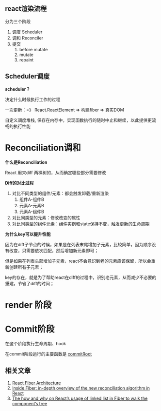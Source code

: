 ## react渲染流程

分为三个阶段
1. 调度 Scheduler
2. 调和 Reconciler
3. 提交
   1. before mutate
   2. mutate
   3. repaint



## Scheduler调度


**scheduler？**

决定什么时候执行工作的过程


一次更新：=》 React.ReactElement => 构建fiber => 真实DOM

自定义调度堆栈, 保存在内存中，实现函数执行的随时中止和继续，以此提供更流畅的执行性能








# Reconciliation调和


**什么是Reconciliation**

React 用来diff 两棵树的，从而确定哪些部分需要修改



**Diff的对比过程**

1. 对比不同类型的组件/元素：都会触发卸载/重新渲染
   1. 组件A-组件B
   2. 元素A-元素B
   3. 元素A-组件B
2. 对比同类型的元素：修改改变的属性
3. 对比同类型的组件元素：组件实例和state保持不变，触发更新的生命周期




**为什么key可以提升性能**

因为在diff子节点的时候，如果是在列表末尾增加子元素，比较简单，因为顺序没有改变，只需要依次匹配，然后增加新元素即可；

但是如果在列表头部增加子元素，react不会意识到老的元素应该保留，所以会重新创建所有子元素；

key的存在，就是为了帮助react在diff的过程中，识别老元素，从而减少不必要的重建，节省了diff的时间；





# render 阶段

# Commit阶段

在这个阶段执行生命周期、hook


在commit阶段运行的主要函数是 [commitRoot](https://github.com/facebook/react/blob/95a313ec0b957f71798a69d8e83408f40e76765b/packages/react-reconciler/src/ReactFiberScheduler.js#L523)




## 相关文章

1. [React Fiber Architecture](https://github.com/acdlite/react-fiber-architecture)
2. [Inside Fiber: in-depth overview of the new reconciliation algorithm in React](https://indepth.dev/posts/1008/inside-fiber-in-depth-overview-of-the-new-reconciliation-algorithm-in-react)
3. [The how and why on React’s usage of linked list in Fiber to walk the component’s tree](https://medium.com/react-in-depth/the-how-and-why-on-reacts-usage-of-linked-list-in-fiber-67f1014d0eb7)